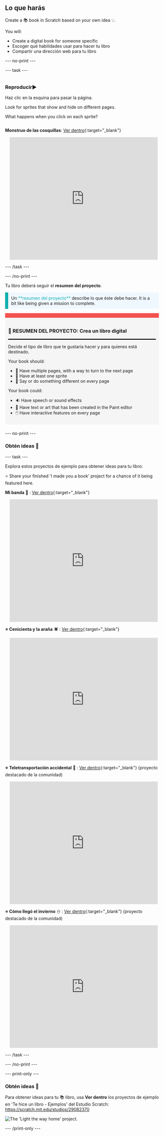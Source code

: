 ## Lo que harás

Create a 📚 book in Scratch based on your own idea 💡.

You will:

+ Create a digital book for someone specific
+ Escoger qué habilidades usar para hacer tu libro
+ Compartir una dirección web para tu libro

--- no-print ---

--- task ---

<div style="display: flex; flex-wrap: wrap">
<div style="flex-basis: 200px; flex-grow: 1">

### Reproducir▶️ 

Haz clic en la esquina para pasar la página.

Look for sprites that show and hide on different pages.
  
What happens when you click on each sprite?

</div>
<div>
  
**Monstruo de las cosquillas**: [Ver dentro](https://scratch.mit.edu/projects/500189097/editor){:target="_blank"}
<div class="scratch-preview" style="margin-left: 15px;">
  <iframe allowtransparency="true" width="485" height="402" src="https://scratch.mit.edu/projects/embed/500189097/?autostart=false" frameborder="0"></iframe>
</div>

</div>
</div>

--- /task ---

--- /no-print ---

Tu libro deberá seguir el **resumen del proyecto**.

<p style="border-left: solid; border-width:10px; border-color: #0faeb0; background-color: aliceblue; padding: 10px;">
Un <span style="color: #0faeb0">**resumen del proyecto**</span> describe lo que éste debe hacer. It is a bit like being given a mission to complete.
</p>

<div style="border-top: 15px solid #f3524f; background-color: whitesmoke; margin-bottom: 20px; padding: 10px;">

### 🎯 RESUMEN DEL PROYECTO: Crea un **libro digital**
<hr style="border-top: 2px solid black;">

Decide el tipo de libro que te gustaría hacer y para quienes está destinado. 

Your book should:
+ 📃 Have multiple pages, with a way to turn to the next page
+ 🐢 Have at least one sprite
+ 💬 Say or do something different on every page

Your book could:
+ 🔉 Have speech or sound effects 
+ 🎨 Have text or art that has been created in the Paint editor
+ 🖱️ Have interactive features on every page
</div>

--- no-print ---

### Obtén ideas 💭

--- task ---

Explora estos proyectos de ejemplo para obtener ideas para tu libro:

⭐ Share your finished 'I made you a book' project for a chance of it being featured here.

**Mi banda** 🎸 : [Ver dentro](https://scratch.mit.edu/projects/724148783/editor){:target="_blank"}
<div class="scratch-preview" style="margin-left: 15px;">
  <iframe allowtransparency="true" width="485" height="402" src="https://scratch.mit.edu/projects/embed/724148783/?autostart=false" frameborder="0"></iframe>
</div>

**⭐ Cenicienta y la araña** 🕷️ : [Ver dentro](https://scratch.mit.edu/projects/799448516/editor){:target="_blank"}
<div class="scratch-preview" style="margin-left: 15px;">
  <iframe allowtransparency="true" width="485" height="402" src="https://scratch.mit.edu/projects/embed/799448516/?autostart=false" frameborder="0"></iframe>
</div>

**⭐ Teletransportación accidental** 🚀 : [Ver dentro](https://scratch.mit.edu/projects/793833913/editor){:target="_blank"} (proyecto destacado de la comunidad)
<div class="scratch-preview" style="margin-left: 15px;">
  <iframe allowtransparency="true" width="485" height="402" src="https://scratch.mit.edu/projects/embed/793833913/?autostart=false" frameborder="0"></iframe>
</div>

**⭐ Cómo llegó el invierno** ☃️ : [Ver dentro](https://scratch.mit.edu/projects/707648744/editor){:target="_blank"} (proyecto destacado de la comunidad)
<div class="scratch-preview" style="margin-left: 15px;">
  <iframe allowtransparency="true" width="485" height="402" src="https://scratch.mit.edu/projects/embed/707648744/?autostart=false" frameborder="0"></iframe>
</div>

--- /task ---

--- /no-print ---

--- print-only ---

### Obtén ideas 💭

Para obtener ideas para tu 📚 libro, usa **Ver dentro** los proyectos de ejemplo en 'Te hice un libro - Ejemplos' del Estudio Scratch: https://scratch.mit.edu/studios/29082370

![The 'Light the way home' project.](images/showcase_static.png)

--- /print-only ---


